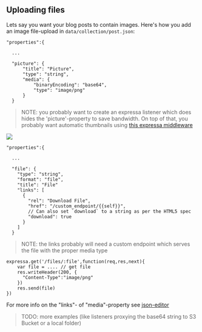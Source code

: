 ## Uploading files

Lets say you want your blog posts to contain images.
Here's how you add an image file-upload in `data/collection/post.json`:

    "properties":{

      ...

      "picture": {
          "title": "Picture",
          "type": "string",
          "media": {
              "binaryEncoding": "base64",
              "type": "image/png"
          }
      }

> NOTE: you probably want to create an expressa listener which does hides the 'picture'-property to save bandwidth. On top of that, you probably want automatic thumbnails using [this expressa middleware](https://gist.github.com/coderofsalvation/d3c67fbdf4639dfae4d292a37434097c)

![](https://gist.githubusercontent.com/coderofsalvation/f9af1791560bdcde2e536ba6ee85fd66/raw/86bfd8821d4c426a8404ff10ea1164b4f171ea8c/file-upload.png)

    "properties":{

      ...

      "file": {
        "type": "string",
        "format": "file",
        "title": "File"
        "links": [
          {
            "rel": "Download File",
            "href": "/custom_endpoint/{{self}}",
            // Can also set `download` to a string as per the HTML5 spec
            "download": true
          }
        ]
      }

> NOTE: the links probably will need a custom endpoint which serves the file with the proper media type 

    expressa.get('/files/:file',function(req,res,next){
        var file = .... // get file
        res.writeHeader(200, {
          "Content-Type":"image/png"
        })
        res.send(file)
    })

For more info on the "links"- of "media"-property see [json-editor](https://github.com/jdorn/json-editor)

> TODO: more examples (like listeners proxying the base64 string to S3 Bucket or a local folder)
